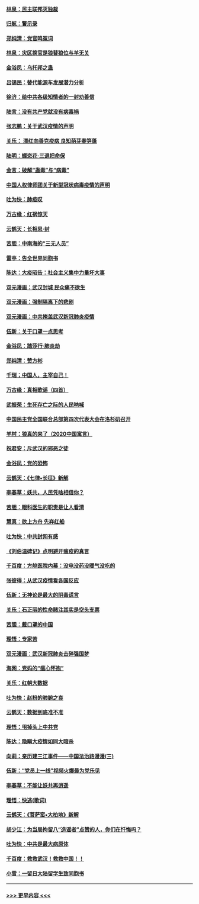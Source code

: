 #### [林泉：民主联邦灭独裁](../pages/nsc993/n11870998.md?t=02152244) 
#### [归航：警示录](../pages/nsc993/n11870963.md?t=02152244) 
#### [郑纯清：党官鸣冤词](../pages/nsc993/n11870938.md?t=02152244) 
#### [林泉：灾区换官是狼替狼位与羊无关](../pages/nsc993/n11870896.md?t=02152244) 
#### [金浴凤：乌托邦之蛊](../pages/nsc993/n11870879.md?t=02152244) 
#### [吕锡民：替代能源车发展潜力分析](../pages/nsc993/n11870656.md?t=02152244) 
#### [徐济：给中共各级知情者的一封劝善信](../pages/nsc993/n11868561.md?t=02152244) 
#### [陆言：没有共产党就没有病毒祸](../pages/nsc993/n11868232.md?t=02152244) 
#### [张志鹏：关于武汉疫情的声明](../pages/nsc993/n11867182.md?t=02152244) 
#### [关乐： 漂红向善克疫病 良知萌芽春笋蓬](../pages/nsc993/n11865710.md?t=02152244) 
#### [陆明：蝶恋花‧三退把命保](../pages/nsc993/n11865673.md?t=02152244) 
#### [金言：破解“蛊毒”与“病毒”](../pages/nsc993/n11864103.md?t=02152244) 
#### [中国人权律师团关于新型冠状病毒疫情的声明](../pages/nsc993/n11864249.md?t=02152244) 
#### [吐为快：肺疫叹](../pages/nsc993/n11864027.md?t=02152244) 
#### [万古缘：红祸惊天](../pages/nsc993/n11864079.md?t=02152244) 
#### [云鹤天：长相思‧封](../pages/nsc993/n11864006.md?t=02152244) 
#### [苦胆：中南海的“三无人员”](../pages/nsc993/n11862997.md?t=02152244) 
#### [雷亭：告全世界同胞书](../pages/nsc993/n11862572.md?t=02152244) 
#### [陈达：大疫昭告：社会主义集中力量坏大事](../pages/nsc993/n11859419.md?t=02152244) 
#### [双元漫画：武汉封城 民众痛不欲生](../pages/nsc993/n11859287.md?t=02152244) 
#### [双元漫画：强制隔离下的悲剧](../pages/nsc993/n11859244.md?t=02152244) 
#### [双元漫画：中共掩盖武汉新冠肺炎疫情](../pages/nsc993/n11858249.md?t=02152244) 
#### [伍新：关于口罩一点思考](../pages/nsc993/n11859195.md?t=02152244) 
#### [金浴凤：踏莎行‧肺炎劫](../pages/nsc993/n11858227.md?t=02152244) 
#### [郑纯清：赞方彬](../pages/nsc993/n11856803.md?t=02152244) 
#### [千瑞；中国人，主宰自己！](../pages/nsc993/n11856793.md?t=02152244) 
#### [万古缘：真相歌谣（四首）](../pages/nsc993/n11856263.md?t=02152244) 
#### [武振荣：生死存亡之际的人民呐喊](../pages/nsc993/n11856256.md?t=02152244) 
#### [中国民主党全国联合总部第四次代表大会在洛杉矶召开](../pages/nsc993/n11856344.md?t=02152244) 
#### [羊村：狼真的来了（2020中国寓言）](../pages/nsc993/n11856229.md?t=02152244) 
#### [祝君安：斥武汉的邪恶之徒](../pages/nsc993/n11855861.md?t=02152244) 
#### [金浴凤：党的恐怖](../pages/nsc993/n11855849.md?t=02152244) 
#### [云鹤天：《七律▪长征》新解](../pages/nsc993/n11855479.md?t=02152244) 
#### [李春草：妖共，人民凭啥相信你？](../pages/nsc993/n11855196.md?t=02152244) 
#### [苦胆：眼科医生的职责是让人看清](../pages/nsc993/n11853840.md?t=02152244) 
#### [慧真：欲上方舟 先弃红船](../pages/nsc993/n11853483.md?t=02152244) 
#### [吐为快：中共封网有感](../pages/nsc993/n11852575.md?t=02152244) 
#### [《刘伯温碑记》点明避开瘟疫的真言](../pages/nsc993/n11852128.md?t=02152244) 
#### [千百度：方舱医院内幕：没电没药没暖气没吃的](../pages/nsc993/n11850211.md?t=02152244) 
#### [张彼得：从武汉疫情看各国反应](../pages/nsc993/n11850102.md?t=02152244) 
#### [伍新：无神论是最大的阴毒谎言](../pages/nsc993/n11846129.md?t=02152244) 
#### [关乐：石正丽的性命赌注其实是空头支票](../pages/nsc993/n11846109.md?t=02152244) 
#### [苦胆：戴口罩的中国](../pages/nsc993/n11845576.md?t=02152244) 
#### [理悟：专家苦](../pages/nsc993/n11845564.md?t=02152244) 
#### [双元漫画：武汉新冠肺炎击碎强国梦](../pages/nsc993/n11843320.md?t=02152244) 
#### [海网：党妈的“瘟心怀抱”](../pages/nsc993/n11840740.md?t=02152244) 
#### [关乐：红朝大数据](../pages/nsc993/n11840675.md?t=02152244) 
#### [吐为快：赵粉的肺腑之哀](../pages/nsc993/n11840618.md?t=02152244) 
#### [云鹤天：数据到底准不准](../pages/nsc993/n11840325.md?t=02152244) 
#### [理悟：甩掉头上中共党](../pages/nsc993/n11838826.md?t=02152244) 
#### [陈达：隐瞒大疫情如同大暗杀](../pages/nsc993/n11838771.md?t=02152244) 
#### [向莉：亲历建三江事件——中国法治路漫漫(三)](../pages/nsc993/n11831825.md?t=02152244) 
#### [伍新：“党员上一线”视频火爆最为党乐见](../pages/nsc993/n11838200.md?t=02152244) 
#### [李春草：不能让妖共再逍遥](../pages/nsc993/n11838102.md?t=02152244) 
#### [理悟：快逃(歌词)](../pages/nsc993/n11838083.md?t=02152244) 
#### [云鹤天：《菩萨蛮▪大柏地》新解](../pages/nsc993/n11838059.md?t=02152244) 
#### [胡少江：为当局拘留八“造谣者”点赞的人，你们在忏悔吗？](../pages/nsc993/n11836801.md?t=02152244) 
#### [吐为快：中共是最大病原体](../pages/nsc993/n11836748.md?t=02152244) 
#### [千百度：救救武汉！救救中国！！](../pages/nsc993/n11836145.md?t=02152244) 
#### [小雪：一留日大陆留学生致同胞书](../pages/nsc993/n11834624.md?t=02152244) 

----
#### [ >>> 更早内容 <<< ](../indexes/nsc993-earlier.md)
